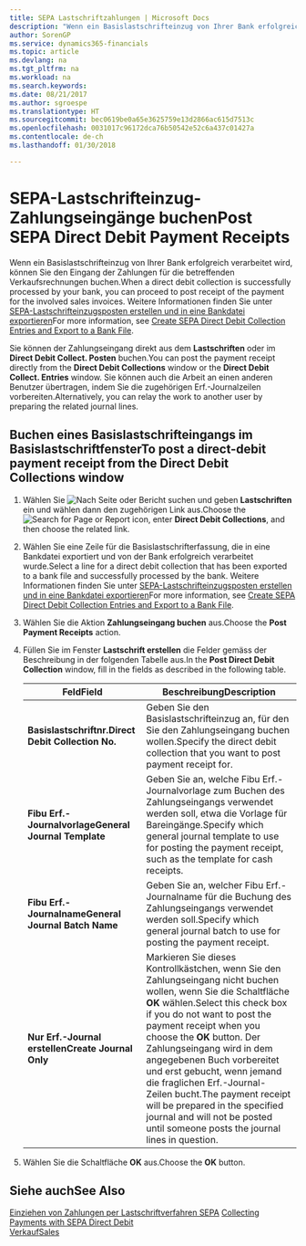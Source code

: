 ```yaml
---
title: SEPA Lastschriftzahlungen | Microsoft Docs
description: "Wenn ein Basislastschrifteinzug von Ihrer Bank erfolgreich verarbeitet wird, können Sie den Eingang der Zahlungen für die betreffenden Verkaufsrechnungen buchen."
author: SorenGP
ms.service: dynamics365-financials
ms.topic: article
ms.devlang: na
ms.tgt_pltfrm: na
ms.workload: na
ms.search.keywords: 
ms.date: 08/21/2017
ms.author: sgroespe
ms.translationtype: HT
ms.sourcegitcommit: bec0619be0a65e3625759e13d2866ac615d7513c
ms.openlocfilehash: 0031017c96172dca76b50542e52c6a437c01427a
ms.contentlocale: de-ch
ms.lasthandoff: 01/30/2018

---
```

# <a name="post-sepa-direct-debit-payment-receipts"></a><span data-ttu-id="f3e43-103">SEPA-Lastschrifteinzug-Zahlungseingänge buchen</span><span class="sxs-lookup"><span data-stu-id="f3e43-103">Post SEPA Direct Debit Payment Receipts</span></span>
<span data-ttu-id="f3e43-104">Wenn ein Basislastschrifteinzug von Ihrer Bank erfolgreich verarbeitet wird, können Sie den Eingang der Zahlungen für die betreffenden Verkaufsrechnungen buchen.</span><span class="sxs-lookup"><span data-stu-id="f3e43-104">When a direct debit collection is successfully processed by your bank, you can proceed to post receipt of the payment for the involved sales invoices.</span></span> <span data-ttu-id="f3e43-105">Weitere Informationen finden Sie unter [SEPA-Lastschrifteinzugsposten erstellen und in eine Bankdatei exportieren](finance-how-create-sepa-direct-debit-collection-entries-export-bank-file.md)</span><span class="sxs-lookup"><span data-stu-id="f3e43-105">For more information, see [Create SEPA Direct Debit Collection Entries and Export to a Bank File](finance-how-create-sepa-direct-debit-collection-entries-export-bank-file.md).</span></span>  

<span data-ttu-id="f3e43-106">Sie können der Zahlungseingang direkt aus dem **Lastschriften** oder im **Direct Debit Collect. Posten** buchen.</span><span class="sxs-lookup"><span data-stu-id="f3e43-106">You can post the payment receipt directly from the **Direct Debit Collections** window or the **Direct Debit Collect. Entries** window.</span></span> <span data-ttu-id="f3e43-107">Sie können auch die Arbeit an einen anderen Benutzer übertragen, indem Sie die zugehörigen Erf.-Journalzeilen vorbereiten.</span><span class="sxs-lookup"><span data-stu-id="f3e43-107">Alternatively, you can relay the work to another user by preparing the related journal lines.</span></span>  

## <a name="to-post-a-direct-debit-payment-receipt-from-the-direct-debit-collections-window"></a><span data-ttu-id="f3e43-108">Buchen eines Basislastschrifteingangs im Basislastschriftfenster</span><span class="sxs-lookup"><span data-stu-id="f3e43-108">To post a direct-debit payment receipt from the Direct Debit Collections window</span></span>  
1. <span data-ttu-id="f3e43-109">Wählen Sie ![Nach Seite oder Bericht suchen](media/ui-search/search_small.png "Nach Seite oder Berichtsymbol suchen") und geben **Lastschriften** ein und wählen dann den zugehörigen Link aus.</span><span class="sxs-lookup"><span data-stu-id="f3e43-109">Choose the ![Search for Page or Report](media/ui-search/search_small.png "Search for Page or Report icon") icon, enter **Direct Debit Collections**, and then choose the related link.</span></span>  
2. <span data-ttu-id="f3e43-110">Wählen Sie eine Zeile für die Basislastschrifterfassung, die in eine Bankdatei exportiert und von der Bank erfolgreich verarbeitet wurde.</span><span class="sxs-lookup"><span data-stu-id="f3e43-110">Select a line for a direct debit collection that has been exported to a bank file and successfully processed by the bank.</span></span> <span data-ttu-id="f3e43-111">Weitere Informationen finden Sie unter [SEPA-Lastschrifteinzugsposten erstellen und in eine Bankdatei exportieren](finance-how-create-sepa-direct-debit-collection-entries-export-bank-file.md)</span><span class="sxs-lookup"><span data-stu-id="f3e43-111">For more information, see [Create SEPA Direct Debit Collection Entries and Export to a Bank File](finance-how-create-sepa-direct-debit-collection-entries-export-bank-file.md).</span></span>  
3. <span data-ttu-id="f3e43-112">Wählen Sie die Aktion **Zahlungseingang buchen** aus.</span><span class="sxs-lookup"><span data-stu-id="f3e43-112">Choose the **Post Payment Receipts** action.</span></span>  
4. <span data-ttu-id="f3e43-113">Füllen Sie im Fenster **Lastschrift erstellen** die Felder gemäss der Beschreibung in der folgenden Tabelle aus.</span><span class="sxs-lookup"><span data-stu-id="f3e43-113">In the **Post Direct Debit Collection** window, fill in the fields as described in the following table.</span></span>  

    |<span data-ttu-id="f3e43-114">Feld</span><span class="sxs-lookup"><span data-stu-id="f3e43-114">Field</span></span>|<span data-ttu-id="f3e43-115">Beschreibung</span><span class="sxs-lookup"><span data-stu-id="f3e43-115">Description</span></span>|  
    |---------------------------------|---------------------------------------|  
    |<span data-ttu-id="f3e43-116">**Basislastschriftnr.**</span><span class="sxs-lookup"><span data-stu-id="f3e43-116">**Direct Debit Collection No.**</span></span>|<span data-ttu-id="f3e43-117">Geben Sie den Basislastschrifteinzug an, für den Sie den Zahlungseingang buchen wollen.</span><span class="sxs-lookup"><span data-stu-id="f3e43-117">Specify the direct debit collection that you want to post payment receipt for.</span></span>|  
    |<span data-ttu-id="f3e43-118">**Fibu Erf.-Journalvorlage**</span><span class="sxs-lookup"><span data-stu-id="f3e43-118">**General Journal Template**</span></span>|<span data-ttu-id="f3e43-119">Geben Sie an, welche Fibu Erf.-Journalvorlage zum Buchen des Zahlungseingangs verwendet werden soll, etwa die Vorlage für Bareingänge.</span><span class="sxs-lookup"><span data-stu-id="f3e43-119">Specify which general journal template to use for posting the payment receipt, such as the template for cash receipts.</span></span>|  
    |<span data-ttu-id="f3e43-120">**Fibu Erf.-Journalname**</span><span class="sxs-lookup"><span data-stu-id="f3e43-120">**General Journal Batch Name**</span></span>|<span data-ttu-id="f3e43-121">Geben Sie an, welcher Fibu Erf.-Journalname für die Buchung des Zahlungseingangs verwendet werden soll.</span><span class="sxs-lookup"><span data-stu-id="f3e43-121">Specify which general journal batch to use for posting the payment receipt.</span></span>|  
    |<span data-ttu-id="f3e43-122">**Nur Erf.-Journal erstellen**</span><span class="sxs-lookup"><span data-stu-id="f3e43-122">**Create Journal Only**</span></span>|<span data-ttu-id="f3e43-123">Markieren Sie dieses Kontrollkästchen, wenn Sie den Zahlungseingang nicht buchen wollen, wenn Sie die Schaltfläche **OK** wählen.</span><span class="sxs-lookup"><span data-stu-id="f3e43-123">Select this check box if you do not want to post the payment receipt when you choose the **OK** button.</span></span> <span data-ttu-id="f3e43-124">Der Zahlungseingang wird in dem angegebenen Buch vorbereitet und erst gebucht, wenn jemand die fraglichen Erf.-Journal-Zeilen bucht.</span><span class="sxs-lookup"><span data-stu-id="f3e43-124">The payment receipt will be prepared in the specified journal and will not be posted until someone posts the journal lines in question.</span></span>|  

5. <span data-ttu-id="f3e43-125">Wählen Sie die Schaltfläche **OK** aus.</span><span class="sxs-lookup"><span data-stu-id="f3e43-125">Choose the **OK** button.</span></span>  

## <a name="see-also"></a><span data-ttu-id="f3e43-126">Siehe auch</span><span class="sxs-lookup"><span data-stu-id="f3e43-126">See Also</span></span>  
 <span data-ttu-id="f3e43-127">[Einziehen von Zahlungen per Lastschriftverfahren SEPA](finance-collect-payments-with-sepa-direct-debit.md) </span><span class="sxs-lookup"><span data-stu-id="f3e43-127">[Collecting Payments with SEPA Direct Debit](finance-collect-payments-with-sepa-direct-debit.md) </span></span>  
 [<span data-ttu-id="f3e43-128">Verkauf</span><span class="sxs-lookup"><span data-stu-id="f3e43-128">Sales</span></span>](sales-manage-sales.md)

